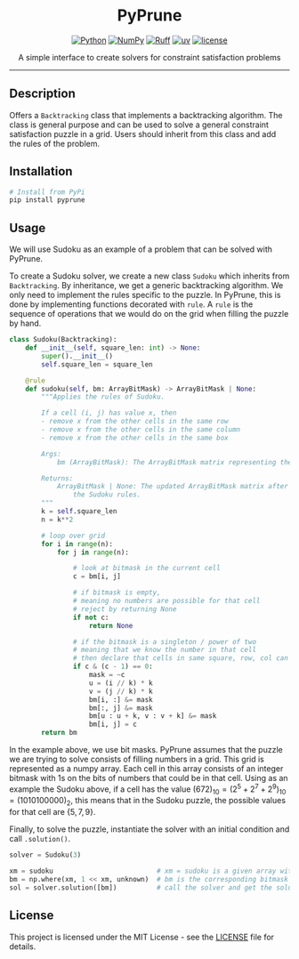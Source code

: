 <div align="center">

# PyPrune
[![Python](https://img.shields.io/badge/Python-3776ab?logo=python&logoColor=white)](https://www.python.org/)
[![NumPy](https://img.shields.io/badge/NumPy-4dabcf?logo=numpy&logoColor=white)](https://numpy.org/)
[![Ruff](https://img.shields.io/badge/Ruff-261230?logo=ruff&logoColor=white)](https://github.com/astral-sh/ruff)
[![uv](https://img.shields.io/badge/uv-de5fe9?logo=uv&logoColor=white)](https://github.com/astral-sh/uv)
[![license](https://img.shields.io/badge/license-MIT-green.svg?labelColor=gray)](LICENSE)

A simple interface to create solvers for constraint satisfaction problems

</div>

---

## Description

Offers a `Backtracking` class that implements a backtracking algorithm. The class is general purpose and can be used to solve a general constraint satisfaction puzzle in a grid. Users should inherit from this class and add the rules of the problem.

## Installation

```bash
# Install from PyPi
pip install pyprune
```

## Usage

We will use Sudoku as an example of a problem that can be solved with PyPrune.

To create a Sudoku solver, we create a new class `Sudoku` which inherits from `Backtracking`. By inheritance, we get a generic backtracking algorithm. We only need to implement the rules specific to the puzzle. In PyPrune, this is done by implementing functions decorated with `rule`. A `rule` is the sequence of operations that we would do on the grid when filling the puzzle by hand.

```python
class Sudoku(Backtracking):
    def __init__(self, square_len: int) -> None:
        super().__init__()
        self.square_len = square_len

    @rule
    def sudoku(self, bm: ArrayBitMask) -> ArrayBitMask | None:
        """Applies the rules of Sudoku.

        If a cell (i, j) has value x, then
        - remove x from the other cells in the same row
        - remove x from the other cells in the same column
        - remove x from the other cells in the same box

        Args:
            bm (ArrayBitMask): The ArrayBitMask matrix representing the grid.

        Returns:
            ArrayBitMask | None: The updated ArrayBitMask matrix after applying
                the Sudoku rules.
        """
        k = self.square_len
        n = k**2

        # loop over grid
        for i in range(n):
            for j in range(n):

                # look at bitmask in the current cell
                c = bm[i, j]

                # if bitmask is empty,
                # meaning no numbers are possible for that cell
                # reject by returning None
                if not c:
                    return None

                # if the bitmask is a singleton / power of two
                # meaning that we know the number in that cell
                # then declare that cells in same square, row, col can't have the same num
                if c & (c - 1) == 0:
                    mask = ~c
                    u = (i // k) * k
                    v = (j // k) * k
                    bm[i, :] &= mask
                    bm[:, j] &= mask
                    bm[u : u + k, v : v + k] &= mask
                    bm[i, j] = c
        return bm
```

In the example above, we use bit masks. PyPrune assumes that the puzzle we are trying to solve consists of filling numbers in a grid. This grid is represented as a numpy array. Each cell in this array consists of an integer bitmask with 1s on the bits of numbers that could be in that cell. Using as an example the Sudoku above, if a cell has the value $`(672)_{10} = (2^5 + 2^7 + 2^9)_{10} = (1010100000)_2`$, this means that in the Sudoku puzzle, the possible values for that cell are $`\{5,7,9\}`$.

Finally, to solve the puzzle, instantiate the solver with an initial condition and call `.solution()`.

```python
solver = Sudoku(3)

xm = sudoku                          # xm = sudoku is a given array with some cells already filled
bm = np.where(xm, 1 << xm, unknown)  # bm is the corresponding bitmask matrix
sol = solver.solution([bm])          # call the solver and get the solution
```

## License

This project is licensed under the MIT License - see the [LICENSE](LICENSE) file for details.
